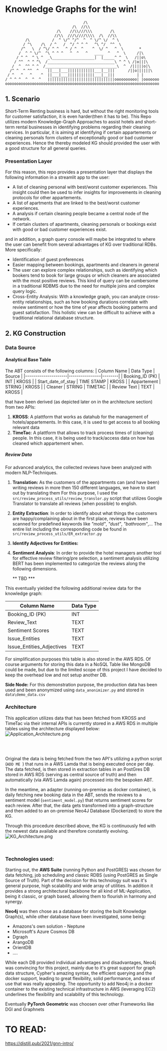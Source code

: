 # Knowledge Graphs for the win! 

```
                                   /\
                              /\  //\\
                       /\    //\\///\\\        /\
                      //\\  ///\////\\\\  /\  //\\
         /\          /  ^ \/^ ^/^  ^  ^ \/^ \/  ^ \
        / ^\    /\  / ^   /  ^/ ^ ^ ^   ^\ ^/  ^^  \
       /^   \  / ^\/ ^ ^   ^ / ^  ^    ^  \/ ^   ^  \       *
      /  ^ ^ \/^  ^\ ^ ^ ^   ^  ^   ^   ____  ^   ^  \     /|\
     / ^ ^  ^ \ ^  _\___________________|  |_____^ ^  \   /||o\
    / ^^  ^ ^ ^\  /______________________________\ ^ ^ \ /|o|||\
   /  ^  ^^ ^ ^  /________________________________\  ^  /|||||o|\
  /^ ^  ^ ^^  ^    ||___|___||||||||||||___|__|||      /||o||||||\
 / ^   ^   ^    ^  ||___|___||||||||||||___|__|||          | |
/ ^ ^ ^  ^  ^  ^   ||||||||||||||||||||||||||||||oooooooooo| |ooooooo
ooooooooooooooooooooooooooooooooooooooooooooooooooooooooooooooooooooo
```

## 1. Scenario
Short-Term Renting business is hard, but without the right monitoring tools for customer satisfaction, it is even harder(then it has to be).
This Repo utilizes modern Knowledge-Graph Approaches to assist hotels and short-term rental businesses in identifying problems regarding their cleaning services. 
In particular, it is aiming at identifying if certain appartements or cleaning personals form clusters of exceptionally good or bad customer experiences.
Hence the thereby modeled KG should provided the user with a good structure for all general queries. 

### Presentation Layer
For this reason, this repo provides a presentation layer that displays the following information in a streamlit app to the user: 
- A list of cleaning personal with best/worst customer experiences. This insight could then be used to infer insights for improvements in cleaning protocols for other appartements.
- A list of apartments that are linked to the best/worst customer experiences.
- A analysis if certain cleaning people became a central node of the network.
- If certain clusters of apartments, cleaning personals or bookings exist with good or bad customer experiences exist.

and in addition, a graph query console will maybe be integrated to where the user can benefit from several advantages of KG over traditional RDBs. More specifically: 
- Identification of guest preferences
- Easier mapping between bookings, apartments and cleaners in general 
- The user can explore complex relationships, such as identifying which bookers tend to book for large groups or which cleaners are associated with the most positive reviews. This kind of query can be cumbersome in a traditional RDBMS due to the need for multiple joins and complex query logic.
- Cross-Entity Analysis: With a knowledge graph, you can analyze cross-entity relationships, such as how booking durations correlate with review sentiment or how the time of year affects booking patterns and guest satisfaction. This holistic view can be difficult to achieve with a traditional relational database structure.



## 2. KG Construction 

### Data Source

#### Analytical Base Table
The ABT consists of the following columns: 
| Column Name         | Data Type      | Source |
|---------------------|----------------|--------|
| Booking_ID  (PK)    | INT            | KROSS        |
| Start_date_of_stay  | TIME STAMP     |  KROSS      |
| Appartement         | STRING         |  KROSS      |
| Cleaner             | STRING         |  TIMETAC      |
| Review Text         | TEXT           |  KROSS      |

that have been derived (as depicted later on in the architecture section) from two APIs:
1. **KROSS**: A plattform that works as datahub for the management of hotels/appartements. In this case, it is used to get access to all booking relevant data
2. **TimeTac**: A plattform that allows to track process times of (cleaning) people. In this case, it is being used to track/access data on how has cleaned which appartement when.

##### Review Data
For advanced analytics, the collected reviews have been analyzed with modern NLP-Techniques.
1. **Translation:**
   As the customers of the appartments can (and have been) writing reviews in more then 150 different languages, we have to start out by translating them
   For this purpose, I used the `src/review_process_utils/review_translor.py` script that utilizes Google Translator to translate all reviews (when possible) to english.
2. **Entity Extraction**:
   In order to identify about what things the customers are happy/complaining about in the first place, reviews have been scanned for predefined keywords like *"mold"*, *"dust"*, *"bathroom"*,...
   The entire list including the corresponding code be found in `src/review_process_utils/ER_extractor.py`
3. **Identify Adjectives for Entities:**

4. **Sentiment Analysis**: 
   In order to provide the hotel managers another tool for effective review filtering/pre selection, a sentiment analysis utilizing BERT
   has been implemented to categorize the reviews along the following dimensions.

   ** TBD ***

This eventually yielded the following additional review data for the knowledge graph: 

| Column Name              | Data Type |
|--------------------------|-----------|
| Booking_ID  (PK)         | INT       |
| Review_Text              | TEXT      |  
| Sentiment Scores         | TEXT      | 
| Issue_Entities           | TEXT      |  
| Issue_Entities_Adjectives | TEXT      | 

For simplification purposes this table is also stored in the AWS RDS. Of course arguments for storing this data in a NoSQL Table like MongoDB could be made, but
due to the limited scope of this project I have decided to keep the overhead low and not setup another DB.



**Side Node:**
For this demonstration purpose, the production data has been used and been anonymized using `data_anonimizer.py` and stored in `data\demo_data.csv`


### Architecture
This application utilizes data that has been fetched from KROSS and TimeTac via their internal APIs  is currently stored in a AWS RDS in multiple tables using the architecture displayed below:
<br>
![Application_Architecture.png](drawings/Application_Architecture.png)

<br>
<br>


Original the data is being fetched from the two API's utilizing a python script (`ADD ME `) that runs in a AWS Lamda that is being executed once per day.
The data fetched, is then stored in extraction tables in an PostGres DB stored in AWS RDS (serving as central source of truth) and then automatically (via AWS Lamda again) processed into the bespoken ABT.

In the meantime, an adapter (running on-premise as docker container), is daily fetching new booking data in the ABT, sends the reviews to a sentiment model (`sentiment_model.py`) that returns sentiment scores for each review.
After that, the data gets transformed into a graph-structure and then added to an on-premise Neo4J Database (Dockerized) to store the KG.

Through this procedure described above, the KG is continuously fed with the newest data available and therefore constantly evolving.
![KG_Architecture.png](drawings/KG_Architecture.png)

<br>

### Technologies used: 
Starting out, the **AWS Suite** (running Python and PostGRES) was chosen for data fetching, job scheduling and classic RDBS (using PostGRES as Single Source of Truth). 
Part of the decision for this technology suit was it's general purpose, high scalability and wide array of utilities. 
In addition it provides a strong architectural backbone for all kind of ML-Application, being it classic, or graph based, allowing them to flourish in harmony and synergy.


**Neo4j** was then chose as a database for storing the built Knowledge Graph(s), while other database have been investigated, some being: 
- Amazons's own solution - Neptune
- Microsoft's Azure Cosmos DB
- Dgraph
- ArangoDB
- OrientDB
- ....



While each DB provided individual advantages and disadvantages, Neo4j was convincing for this project, mainly due to it's great support for graph data structure, Cypher's amazing syntax, the efficient querying and the docker support, leading to great flexibility, solid performance, and eas of use that was really appealing.
The opportunity to add Neo4j in a docker container to the existing technical infrastructure in AWS (leveraging EC2) underlines the flexibility and scalability of this technology.






Eventually **PyTorch Geometric** was choosen over other Frameworks like DGl and Graphnets
# TO READ:
 https://distill.pub/2021/gnn-intro/